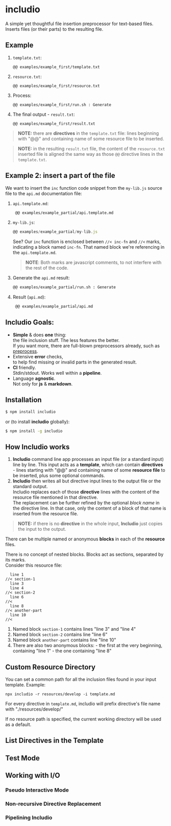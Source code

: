 <!--- Comments are Fun --->

# includio

A simple yet thoughtful file insertion preprocessor for text-based files. Inserts files (or their parts) to the resulting file.  

## Example

1. `template.txt`:

   ```
   @@ examples/example_first/template.txt
   ```

2. `resource.txt`:

   ```
   @@ examples/example_first/resource.txt
   ```

3. Process:

   ```
   @@ examples/example_first/run.sh : Generate
   ```

4. The final output - `result.txt`:

   ```
   @@ examples/example_first/result.txt
   ```

> **NOTE:** there are **directives** in the `template.txt` file: lines beginning with "@@" and containing name of some resource file to be inserted.

> **NOTE:** in the resulting `result.txt` file, the content of the `resource.txt` inserted file is aligned the same way as those `@@` directive lines in the `template.txt`.


## Example 2: insert a part of the file

We want to insert the `inc` function code snippet from the `my-lib.js` source file to the `api.md` documentation file:

1. `api.template.md`:

   <!-- prettier-ignore -->
   ~~~md
    @@ examples/example_partial/api.template.md
    ~~~

2. `my-lib.js`:

   ```js
   @@ examples/example_partial/my-lib.js
   ```

   See? Our `inc` function is enclosed between `//< inc-fn` and `//<` marks, indicating a block named `inc-fn`. That named block we're referencing in the `api.template.md`.
   > **NOTE**: Both marks are javascript comments, to not interfere with the rest of the code.  
   

2. Generate the `api.md` result:

   ```sh
   @@ examples/example_partial/run.sh : Generate
   ```

3. Result (`api.md`):

   <!-- prettier-ignore -->
   ````md
    @@ examples/example_partial/api.md
    ````



## Includio Goals:

- **Simple** & does **one** thing:  
  the file inclusion stuff. The less features the better.  
   If you want more, there are full-blown preprocessors already, such as [preprocess](https://www.npmjs.com/package/preprocess).
- Extensive **error** checks,  
   to help find missing or invalid parts in the generated result.
- **CI** friendly.  
  Stdin/stdout. Works well within a **pipeline**.
- Language **agnostic**.  
  Not only for **js** & **markdown**.

## Installation

```bash
$ npm install includio
```

or (to install **includio** globally):

```bash
$ npm install -g includio
```

## How Includio works

1. **Includio** command line app processes an input file (or a standard input) line by line. This input acts as a **template**, which can contain **directives** - lines starting with "@@" and containing name of some **resource file** to be inserted, plus some optional commands.
2. **Includio** then writes all but directive input lines to the output file or the standard output.  
   Includio replaces each of those **directive** lines with the content of the resource file mentioned in that directive.  
   The replacement can be further refined by the optional _block name_ in the directive line. In that case, only the content of a block of that name is inserted from the resource file.

> **NOTE:** if there is no **directive** in the whole input, **Includio** just copies the input to the output.


There can be multiple named or anonymous **blocks** in each of the **resource** files.

There is no concept of nested blocks. Blocks act as sections, separated by its marks.  
Consider this resource file:

  ```
    line 1
  //< section-1
    line 3
    line 4
  //< section-2
    line 6
  //<
    line 8
  //< another-part
    line 10
  //<
  ```

  1. Named block `section-1` contains lines "line 3" and "line 4"
  2. Named block `section-2` contains line "line 6"
  3. Named block `another-part` contains line "line 10"
  4. There are also two anonymous blocks: 
    - the first at the very beginning, containing "line 1"
    - the one containing "line 8"

## Custom Resource Directory
  
You can set a common path for all the inclusion files found in your input template. Example:

```
npx includio -r resources/develop -i template.md
```

For every directive in `template.md`, includio will prefix directive's file name with "./resources/develop/"

If no resource path is specified, the current working directory will be used as a default.

## List Directives in the Template

## Test Mode

## Working with I/O

### Pseudo Interactive Mode

### Non-recursive Directive Replacement

### Pipelining Includio
